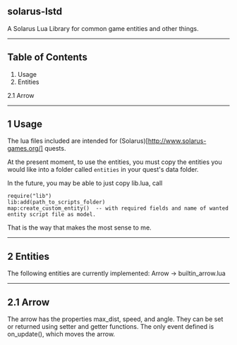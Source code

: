 solarus-lstd
------------

A Solarus Lua Library for common game entities and other things.

-----------------
Table of Contents
-----------------

1. Usage
2. Entities

  2.1 Arrow


------------
1 Usage
------------

The lua files included are intended for (Solarus)[http://www.solarus-games.org/] quests.

At the present moment, to use the entities, you must copy the entities you would like into a folder called ```entities``` in your quest's data folder.

In the future, you may be able to just copy lib.lua, call

    require("lib")
    lib:add(path_to_scripts_folder)
    map:create_custom_entity()  -- with required fields and name of wanted entity script file as model.

That is the way that makes the most sense to me.

-------------
2 Entities
-------------

The following entities are currently implemented:
Arrow -> builtin_arrow.lua

-------------
2.1 Arrow
-------------

The arrow has the properties max_dist, speed, and angle.  They can be set or returned using setter and getter functions.
The only event defined is on_update(), which moves the arrow.